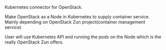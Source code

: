 Kubernetes connector for OpenStack.

Make OpenStack as a Node in Kubernetes to supply container service.
Mainly depending on OpenStack Zun project(container management service)

User will use Kubernetes API and running the pods on the Node which is the
really OpenStack Zun offers. 
